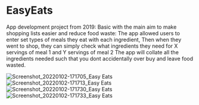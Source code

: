 # EasyEats
App development project from 2019:
Basic with the main aim to make shopping lists easier and reduce food waste:
The app allowed users to enter set types of meals they eat with each ingredient,
Then when they went to shop, they can simply check what ingredients they need for X servings of meal 1 and Y servings of meal 2
The app will collate all the ingredients needed such that you dont accidentally over buy and leave food wasted.

![Screenshot_20220102-171705_Easy Eats](https://user-images.githubusercontent.com/77407124/147884315-5ebcd8e7-88d7-4ae3-aae0-d4ddd954f38a.jpg)
![Screenshot_20220102-171713_Easy Eats](https://user-images.githubusercontent.com/77407124/147884323-99378cb7-5707-4a12-8004-7df9895c8f32.jpg)
![Screenshot_20220102-171730_Easy Eats](https://user-images.githubusercontent.com/77407124/147884329-57bbfbcf-aa3e-4ac3-a91c-8b534d99af6a.jpg)
![Screenshot_20220102-171733_Easy Eats](https://user-images.githubusercontent.com/77407124/147884333-56dc8c26-b96c-476e-94da-74a88f1c3014.jpg)
